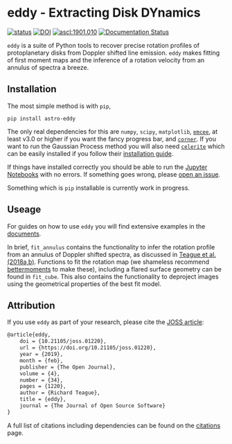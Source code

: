 # eddy - Extracting Disk DYnamics

[![status](http://joss.theoj.org/papers/2868c5ad4b6405eba1aaf1cd8ea53274/status.svg)](http://joss.theoj.org/papers/2868c5ad4b6405eba1aaf1cd8ea53274)
[![DOI](https://zenodo.org/badge/DOI/10.5281/zenodo.1440052.svg)](https://doi.org/10.5281/zenodo.1440052)
<a href="http://ascl.net/1901.010"><img src="https://img.shields.io/badge/ascl-1901.010-blue.svg?colorB=262255" alt="ascl:1901.010" /></a>
[![Documentation Status](https://readthedocs.org/projects/eddy/badge/?version=latest)](https://eddy.readthedocs.io/en/latest/?badge=latest)

`eddy` is a suite of Python tools to recover precise rotation profiles of protoplanetary disks from Doppler shifted line emission. `eddy` makes fitting of first moment maps and the inference of a rotation velocity from an annulus of spectra a breeze.

## Installation

The most simple method is with `pip`,

```
pip install astro-eddy
```

The only real dependencies for this are `numpy`, `scipy`, `matplotlib`, [`emcee`](https://github.com/dfm/emcee), at least v3.0 or higher if you want the fancy progress bar, and [`corner`](https://github.com/dfm/corner.py). If you want to run the Gaussian Process method you will also need [`celerite`](https://github.com/dfm/celerite) which can be easily installed if you follow their [installation guide](https://celerite.readthedocs.io/en/stable/python/install/).

If things have installed correctly you should be able to run the [Jupyter Notebooks](https://github.com/richteague/eddy/tree/master/docs) with no errors. If something goes wrong, please [open an issue](https://github.com/richteague/eddy/issues/new).

Something which is `pip` installable is currently work in progress.

## Useage

For guides on how to use `eddy` you will find extensive examples in the [documents](https://github.com/richteague/eddy/tree/master/docs).

In brief, `fit_annulus` contains the functionality to infer the rotation profile from an annulus of Doppler shifted spectra, as discussed in [Teague et al. (2018a,](https://ui.adsabs.harvard.edu/#abs/2018ApJ...860L..12T/abstract)[b)](https://ui.adsabs.harvard.edu/#abs/2018ApJ...868..113T/abstract). Functions to fit the rotation map (we shameless recommend [bettermoments](https://github.com/richteague/bettermoments) to make these), including a flared surface geometry can be found in `fit_cube`. This also contains the functionality to deproject images using the geometrical properties of the best fit model.

## Attribution

If you use `eddy` as part of your research, please cite the [JOSS article](http://joss.theoj.org/papers/10.21105/joss.01220):

```latex
@article{eddy,
    doi = {10.21105/joss.01220},
    url = {https://doi.org/10.21105/joss.01220},
    year = {2019},
    month = {feb},
    publisher = {The Open Journal},
    volume = {4},
    number = {34},
    pages = {1220},
    author = {Richard Teague},
    title = {eddy},
    journal = {The Journal of Open Source Software}
}
```

A full list of citations including dependencies can be found on the [citations](./docs/citations.md) page.
